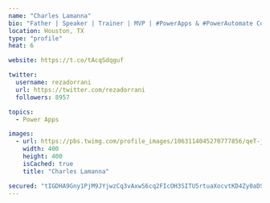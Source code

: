```yaml
---
name: "Charles Lamanna"
bio: "Father | Speaker | Trainer | MVP | #PowerApps & #PowerAutomate Community Super User | YouTuber Right-pointing triangle http://youtube.com/c/rezadorrani | Learn - Share - Clockwise rightwards and leftwards open circle arrows"
location: Houston, TX
type: "profile"
heat: 6

website: https://t.co/tAcqSdqguf

twitter:
  username: rezadorrani
  url: https://twitter.com/rezadorrani
  followers: 8957

topics:
  - Power Apps

images:
  - url: https://pbs.twimg.com/profile_images/1063114045270777856/qeT-jpWr_400x400.jpg
    width: 400
    height: 400
    isCached: true
    title: "Charles Lamanna"

secured: "tIGDHA9Gny1PjM9JYjwzCq3vAxwS6cq2FIcOH3SITU5rtuaXocvtKD4Zy0aDSy+EQHbNSaqXIunfbXDBhw7jgSeA0sTmvrMzWFSnw/r+TDSvohTFs3ptQF7hAMib1dAydFhQ1MAPyu1MOrIetWh/xe6AK+IFZq797D/nxTAoMFmaq+PK9/CQtbE7Hqk2flDmhYnrlir72WRH88qscKMD+VdxLQV5KvTEML1fpX36K97hx3S1g2sog9mT7oWOU0W1YGFJ6IpvVJG8JZgWOWEgr5TnkpXjjQNkvPawuxNBaMuntU+OllcjJFih9J6jAom+lEErZcN91ADC/LyaidDrjxvli84IxuN92naGzCxRKE8hI4mmx2ZN9D8+hI+DqYrKfI+tXXP10TT78Lm94m9Z+Qwqswdwv4qXrTbb7Oy7Fio=;sBEkFXk1T14vTFyYhWSbgA=="
---
```


